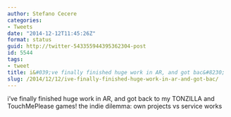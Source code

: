 ```yaml
---
author: Stefano Cecere
categories:
- Tweets
date: "2014-12-12T11:45:26Z"
format: status
guid: http://twitter-543355944395362304-post
id: 5544
tags:
- tweet
title: i&#039;ve finally finished huge work in AR, and got bac&#8230;
slug: /2014/12/12/ive-finally-finished-huge-work-in-ar-and-got-bac/
---
```


i&#8217;ve finally finished huge work in AR, and got back to my TONZILLA and TouchMePlease games! the indie dilemma: own projects vs service works